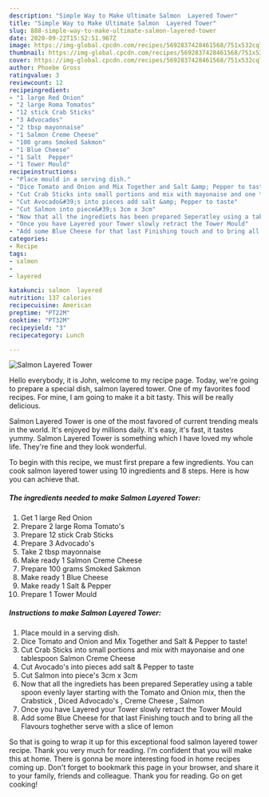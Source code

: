 ```yaml
---
description: "Simple Way to Make Ultimate Salmon  Layered Tower"
title: "Simple Way to Make Ultimate Salmon  Layered Tower"
slug: 888-simple-way-to-make-ultimate-salmon-layered-tower
date: 2020-09-22T15:52:51.967Z
image: https://img-global.cpcdn.com/recipes/5692837428461568/751x532cq70/salmon-layered-tower-recipe-main-photo.jpg
thumbnail: https://img-global.cpcdn.com/recipes/5692837428461568/751x532cq70/salmon-layered-tower-recipe-main-photo.jpg
cover: https://img-global.cpcdn.com/recipes/5692837428461568/751x532cq70/salmon-layered-tower-recipe-main-photo.jpg
author: Phoebe Gross
ratingvalue: 3
reviewcount: 12
recipeingredient:
- "1 large Red Onion"
- "2 large Roma Tomatos"
- "12 stick Crab Sticks"
- "3 Advocados"
- "2 tbsp mayonnaise"
- "1 Salmon Creme Cheese"
- "100 grams Smoked Sakmon"
- "1 Blue Cheese"
- "1 Salt  Pepper"
- "1 Tower Mould"
recipeinstructions:
- "Place mould in a serving dish."
- "Dice Tomato and Onion and Mix Together and Salt &amp; Pepper to taste!"
- "Cut Crab Sticks into small portions and mix with mayonaise and one tablespoon Salmon Creme Cheese"
- "Cut Avocado&#39;s into pieces add salt &amp; Pepper to taste"
- "Cut Salmon into piece&#39;s 3cm x 3cm"
- "Now that all the ingrediets has been prepared Seperatley using a table spoon evenly layer starting with the Tomato and Onion mix, then the Crabstick , Diced Advocado&#39;s , Creme Cheese , Salmon"
- "Once you have Layered your Tower slowly retract the Tower Mould"
- "Add some Blue Cheese for that last Finishing touch and to bring all the Flavours toghether serve with a slice of lemon"
categories:
- Recipe
tags:
- salmon
- 
- layered

katakunci: salmon  layered 
nutrition: 137 calories
recipecuisine: American
preptime: "PT22M"
cooktime: "PT32M"
recipeyield: "3"
recipecategory: Lunch

---
```



![Salmon  Layered Tower](https://img-global.cpcdn.com/recipes/5692837428461568/751x532cq70/salmon-layered-tower-recipe-main-photo.jpg)

Hello everybody, it is John, welcome to my recipe page. Today, we're going to prepare a special dish, salmon  layered tower. One of my favorites food recipes. For mine, I am going to make it a bit tasty. This will be really delicious.

Salmon  Layered Tower is one of the most favored of current trending meals in the world. It's enjoyed by millions daily. It's easy, it's fast, it tastes yummy. Salmon  Layered Tower is something which I have loved my whole life. They're fine and they look wonderful.




To begin with this recipe, we must first prepare a few ingredients. You can cook salmon  layered tower using 10 ingredients and 8 steps. Here is how you can achieve that.

<!--inarticleads1-->

##### The ingredients needed to make Salmon  Layered Tower:

1. Get 1 large Red Onion
1. Prepare 2 large Roma Tomato&#39;s
1. Prepare 12 stick Crab Sticks
1. Prepare 3 Advocado&#39;s
1. Take 2 tbsp mayonnaise
1. Make ready 1 Salmon Creme Cheese
1. Prepare 100 grams Smoked Sakmon
1. Make ready 1 Blue Cheese
1. Make ready 1 Salt &amp; Pepper
1. Prepare 1 Tower Mould




<!--inarticleads2-->

##### Instructions to make Salmon  Layered Tower:

1. Place mould in a serving dish.
1. Dice Tomato and Onion and Mix Together and Salt &amp; Pepper to taste!
1. Cut Crab Sticks into small portions and mix with mayonaise and one tablespoon Salmon Creme Cheese
1. Cut Avocado&#39;s into pieces add salt &amp; Pepper to taste
1. Cut Salmon into piece&#39;s 3cm x 3cm
1. Now that all the ingrediets has been prepared Seperatley using a table spoon evenly layer starting with the Tomato and Onion mix, then the Crabstick , Diced Advocado&#39;s , Creme Cheese , Salmon
1. Once you have Layered your Tower slowly retract the Tower Mould
1. Add some Blue Cheese for that last Finishing touch and to bring all the Flavours toghether serve with a slice of lemon




So that is going to wrap it up for this exceptional food salmon  layered tower recipe. Thank you very much for reading. I'm confident that you will make this at home. There is gonna be more interesting food in home recipes coming up. Don't forget to bookmark this page in your browser, and share it to your family, friends and colleague. Thank you for reading. Go on get cooking!
